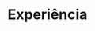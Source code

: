 ---
title: "Experiência"  # Add a page title.
summary:  # Add a page description.
date: ""  # Add today's date.
type: "widget_page"  # Page type is a Widget Page

headless: false
---